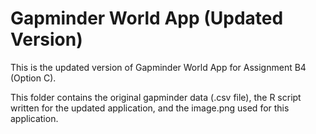 # Gapminder World App (Updated Version)

This is the updated version of Gapminder World App for Assignment B4 (Option C). 

This folder contains the original gapminder data (.csv file), the R script written for the updated application, and the image.png used for this application. 

